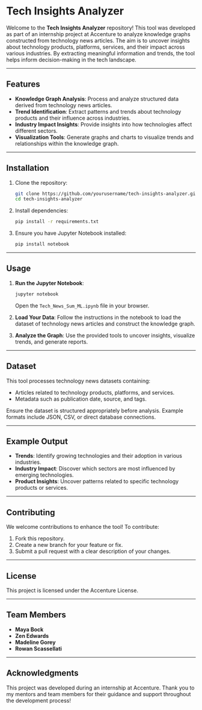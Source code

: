 # Tech Insights Analyzer

Welcome to the **Tech Insights Analyzer** repository! This tool was developed as part of an internship project at Accenture to analyze knowledge graphs constructed from technology news articles. The aim is to uncover insights about technology products, platforms, services, and their impact across various industries. By extracting meaningful information and trends, the tool helps inform decision-making in the tech landscape.

---

## Features

- **Knowledge Graph Analysis**: Process and analyze structured data derived from technology news articles.
- **Trend Identification**: Extract patterns and trends about technology products and their influence across industries.
- **Industry Impact Insights**: Provide insights into how technologies affect different sectors.
- **Visualization Tools**: Generate graphs and charts to visualize trends and relationships within the knowledge graph.

---

## Installation

1. Clone the repository:
   ```bash
   git clone https://github.com/yourusername/tech-insights-analyzer.git
   cd tech-insights-analyzer
   ```
2. Install dependencies:
   ```bash
   pip install -r requirements.txt
   ```
3. Ensure you have Jupyter Notebook installed:
   ```bash
   pip install notebook
   ```

---

## Usage

1. **Run the Jupyter Notebook**:
   ```bash
   jupyter notebook
   ```
   Open the `Tech_News_Sum_ML.ipynb` file in your browser.

2. **Load Your Data**: Follow the instructions in the notebook to load the dataset of technology news articles and construct the knowledge graph.

3. **Analyze the Graph**: Use the provided tools to uncover insights, visualize trends, and generate reports.

---

## Dataset

This tool processes technology news datasets containing:
- Articles related to technology products, platforms, and services.
- Metadata such as publication date, source, and tags.

Ensure the dataset is structured appropriately before analysis. Example formats include JSON, CSV, or direct database connections.

---

## Example Output

- **Trends**: Identify growing technologies and their adoption in various industries.
- **Industry Impact**: Discover which sectors are most influenced by emerging technologies.
- **Product Insights**: Uncover patterns related to specific technology products or services.

---

## Contributing

We welcome contributions to enhance the tool! To contribute:
1. Fork this repository.
2. Create a new branch for your feature or fix.
3. Submit a pull request with a clear description of your changes.

---

## License

This project is licensed under the Accenture License.

---

## Team Members

- **Maya Bock**
- **Zen Edwards**
- **Madeline Gorey**
- **Rowan Scassellati**

---

## Acknowledgments

This project was developed during an internship at Accenture. Thank you to my mentors and team members for their guidance and support throughout the development process!

